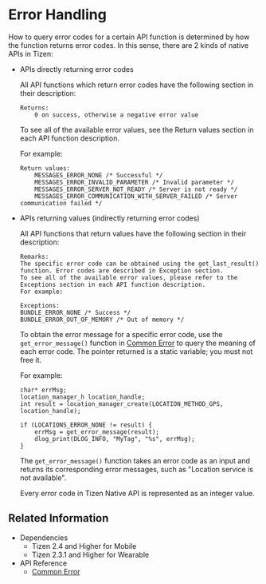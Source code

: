 # Error Handling


How to query error codes for a certain API function is determined by how the function returns error codes. In this sense, there are 2 kinds of native APIs in Tizen:

- APIs directly returning error codes

  All API functions which return error codes have the following section in their description:

  ```
  Returns:
      0 on success, otherwise a negative error value
  ```

  To see all of the available error values, see the Return values section in each API function description.

  For example:

  ```
  Return values:
      MESSAGES_ERROR_NONE /* Successful */
      MESSAGES_ERROR_INVALID_PARAMETER /* Invalid parameter */
      MESSAGES_ERROR_SERVER_NOT_READY /* Server is not ready */
      MESSAGES_ERROR_COMMUNICATION_WITH_SERVER_FAILED /* Server communication failed */
  ```

- APIs returning values (indirectly returning error codes)

  All API functions that return values have the following section in their description:

  ```
  Remarks:
  The specific error code can be obtained using the get_last_result() function. Error codes are described in Exception section.
  To see all of the available error values, please refer to the Exceptions section in each API function description.
  For example:

  Exceptions:
  BUNDLE_ERROR_NONE /* Success */
  BUNDLE_ERROR_OUT_OF_MEMORY /* Out of memory */
  ```

  To obtain the error message for a specific error code, use the `get_error_message()` function in [Common Error](../../api/common/latest/group__CAPI__COMMON__ERROR.html) to query the meaning of each error code. The pointer returned is a static variable; you must not free it.

  For example:

  ```
  char* errMsg;
  location_manager_h location_handle;
  int result = location_manager_create(LOCATION_METHOD_GPS, location_handle);

  if (LOCATIONS_ERROR_NONE != result) {
      errMsg = get_error_message(result);
      dlog_print(DLOG_INFO, "MyTag", "%s", errMsg);
  }
  ```

  The `get_error_message()` function takes an error code as an input and returns its corresponding error messages, such as "Location service is not available".

  Every error code in Tizen Native API is represented as an integer value.

## Related Information
- Dependencies
  - Tizen 2.4 and Higher for Mobile
  - Tizen 2.3.1 and Higher for Wearable
- API Reference
  - [Common Error](../../api/common/latest/group__CAPI__COMMON__ERROR.html)

